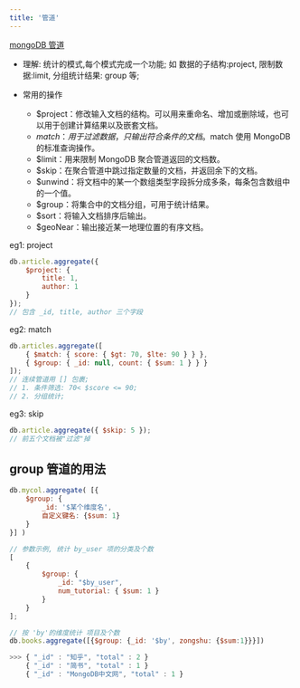 ```yaml
---
title: '管道'
---
```


[mongoDB 管道](http://www.mongodb.org.cn/tutorial/19.html)

-   理解: 统计的模式,每个模式完成一个功能; 如 数据的子结构:project, 限制数据:limit, 分组统计结果: group 等;

-   常用的操作
    -   \$project：修改输入文档的结构。可以用来重命名、增加或删除域，也可以用于创建计算结果以及嵌套文档。
    -   $match：用于过滤数据，只输出符合条件的文档。$match 使用 MongoDB 的标准查询操作。
    -   \$limit：用来限制 MongoDB 聚合管道返回的文档数。
    -   \$skip：在聚合管道中跳过指定数量的文档，并返回余下的文档。
    -   \$unwind：将文档中的某一个数组类型字段拆分成多条，每条包含数组中的一个值。
    -   \$group：将集合中的文档分组，可用于统计结果。
    -   \$sort：将输入文档排序后输出。
    -   \$geoNear：输出接近某一地理位置的有序文档。

eg1: project

```js
db.article.aggregate({
	$project: {
		title: 1,
		author: 1
	}
});
// 包含 _id, title, author 三个字段
```

eg2: match

```js
db.articles.aggregate([
	{ $match: { score: { $gt: 70, $lte: 90 } } },
	{ $group: { _id: null, count: { $sum: 1 } } }
]);
// 连续管道用 [] 包裹;
// 1. 条件筛选: 70< $score <= 90;
// 2. 分组统计;
```

eg3: skip

```js
db.article.aggregate({ $skip: 5 });
// 前五个文档被"过滤"掉
```

## group 管道的用法
```js
db.mycol.aggregate( [{
    $group: {
        _id: '$某个维度名',
        自定义键名: {$sum: 1}
    }
}] )

// 参数示例, 统计 by_user 项的分类及个数
[
    { 
        $group: { 
            _id: "$by_user", 
            num_tutorial: { $sum: 1 } 
        } 
    }
];

// 按 'by'的维度统计 项目及个数
db.books.aggregate([{$group: {_id: '$by', zongshu: {$sum:1}}}])

>>> { "_id" : "知乎", "total" : 2 }
    { "_id" : "简书", "total" : 1 }
    { "_id" : "MongoDB中文网", "total" : 1 }
```
